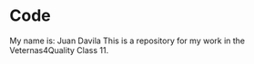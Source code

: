 # Code
My name is: Juan Davila 
This is a repository for my work in the Veternas4Quality Class 11.

